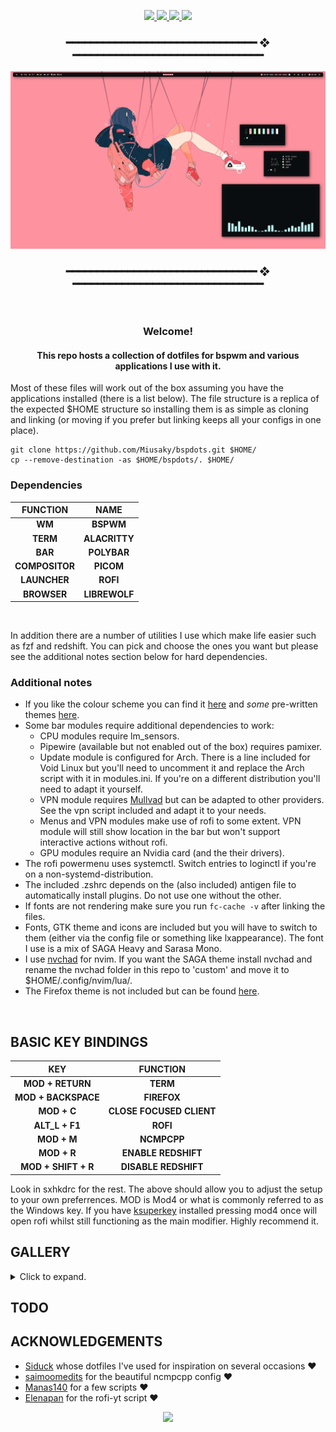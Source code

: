 <div align="center">


<!-- BADGES -->
   <p></p>
   <a href="">
      <img src="https://img.shields.io/github/issues/miusaky/bspdots?color=F5D0D0&labelColor=0A0D0F&style=for-the-badge">
   </a>
   <a href="https://github.com/miusaky/bspdots/stargazers">
      <img src="https://img.shields.io/github/stars/miusaky/bspdots?color=FFB2AD&labelColor=0A0D0F&style=for-the-badge">
   </a>
   <a href="https://github.com/miusaky/bspdots/">
      <img src="https://badges.pufler.dev/visits/miusaky/bspdots?style=for-the-badge&color=FFFFC1&logoColor=white&labelColor=0A0D0F"/>
   </a>
   <a href="https://github.com/miusaky/bspdots/">
      <img src="https://img.shields.io/github/repo-size/miusaky/bspdots?color=B4F8C8&labelColor=0A0D0F&style=for-the-badge">
  </a>
  <H3>  ━━━━━━━━━━━━━━━━━━━━━━━━━━━━━━━  ❖  ━━━━━━━━━━━━━━━━━━━━━━━━━━━━━━━ </H3>
</div>
<p/>


<img src="assets/wall.png"></br> 

<div align="center">  <H3>  ━━━━━━━━━━━━━━━━━━━━━━━━━━━━━━━  ❖  ━━━━━━━━━━━━━━━━━━━━━━━━━━━━━━━ </H3> </br> <H3>Welcome!</H3> <H4>This repo hosts a collection of dotfiles for bspwm and various applications I use with it.</H4> </div>

Most of these files will work out of the box assuming you have the applications installed (there is a list below). The file structure is a replica of the expected $HOME structure so installing them is as simple as cloning and linking (or moving if you prefer but linking keeps all your configs in one place). </br>

```
git clone https://github.com/Miusaky/bspdots.git $HOME/
cp --remove-destination -as $HOME/bspdots/. $HOME/
```

<h3> Dependencies </h3>

| FUNCTION  | NAME | 
| :----------: |:----------: |
| **WM** | **BSPWM** |
| **TERM** | **ALACRITTY** |
| **BAR** | **POLYBAR** |
| **COMPOSITOR** | **PICOM** |
| **LAUNCHER** | **ROFI** |
| **BROWSER** | **LIBREWOLF** |
</br>

In addition there are a number of utilities I use which make life easier such as fzf and redshift. You can pick and choose the ones you want but please see the additional notes section below for hard dependencies. 

<h3> Additional notes </h3>


* If you like the colour scheme you can find it [here](https://github.com/SAGAtheme/SAGA) and *some* pre-written themes [here](https://github.com/SAGAtheme/).
* Some bar modules require additional dependencies to work:
    * CPU modules require lm_sensors.
    * Pipewire (available but not enabled out of the box) requires pamixer.
    * Update module is configured for Arch. There is a line included for Void Linux but you'll need to uncomment it and replace the Arch script with it in modules.ini. If you're on a different distribution you'll need to adapt it yourself. 
    * VPN module requires [Mullvad](https://mullvad.net) but can be adapted to other providers. See the vpn script included and adapt it to your needs. 
    * Menus and VPN modules make use of rofi to some extent. VPN module will still show location in the bar but won't support interactive actions without rofi. 
    * GPU modules require an Nvidia card (and the their drivers).
* The rofi powermenu uses systemctl. Switch entries to loginctl if you're on a non-systemd-distribution.
* The included .zshrc depends on the (also included) antigen file to automatically install plugins. Do not use one without the other. 
* If fonts are not rendering make sure you run `fc-cache -v` after linking the files. </br>
* Fonts, GTK theme and icons are included but you will have to switch to them (either via the config file or something like lxappearance). The font I use is a mix of SAGA Heavy and Sarasa Mono.
* I use [nvchad](https://github.com/nvchad/nvchad) for nvim. If you want the SAGA theme install nvchad and rename the nvchad folder in this repo to 'custom' and move it to $HOME/.config/nvim/lua/.  
* The Firefox theme is not included but can be found [here](https://github.com/SAGAtheme/Firefox).
</br>

## BASIC KEY BINDINGS
| KEY  | FUNCTION | 
| :----------: |:----------: |
| **MOD + RETURN** | **TERM** |
| **MOD + BACKSPACE** | **FIREFOX** |
| **MOD + C** | **CLOSE FOCUSED CLIENT** |
| **ALT_L + F1** | **ROFI** |
| **MOD + M** | **NCMPCPP** |
| **MOD + R** | **ENABLE REDSHIFT** |
| **MOD + SHIFT + R** | **DISABLE REDSHIFT** |

Look in sxhkdrc for the rest. The above should allow you to adjust the setup to your own preferrences. MOD is Mod4 or what is commonly referred to as the Windows key. If you have [ksuperkey](https://github.com/hanschen/ksuperkey) installed pressing mod4 once will open rofi whilst still functioning as the main modifier. Highly recommend it. 

## GALLERY
<details>
  <summary>Click to expand.</summary>
 ##### WALL
 <img src="assets/wall.png"></br> 
 ##### DUNST
 <img src="assets/dunst.png"></br> 
 ##### ROFI
 <img src="assets/rofi.png"></br> 
 <img src="assets/pmenu.png"></br> 
 ##### OBSIDIAN
 <img src="assets/obsidian.png"></br>
 ##### FIREFOX
 <img src="assets/fox_zathura_nvim.png"></br>  
 ##### GTK
 <img src="assets/GTK.png"></br> 
</details>

## TODO

## ACKNOWLEDGEMENTS
- [Siduck](https://github.com/siduck) whose dotfiles I've used for inspiration on several occasions :heart:
- [saimoomedits](https://github.com/saimoomedits) for the beautiful ncmpcpp config :heart:
- [Manas140](https://github.com/Manas140) for a few scripts :heart:
- [Elenapan](https://github.com/elenapan) for the rofi-yt script :heart:

<p align="center"><img src="https://raw.githubusercontent.com/catppuccin/catppuccin/dev/assets/footers/gray0_ctp_on_line.svg?sanitize=true" /></p>
